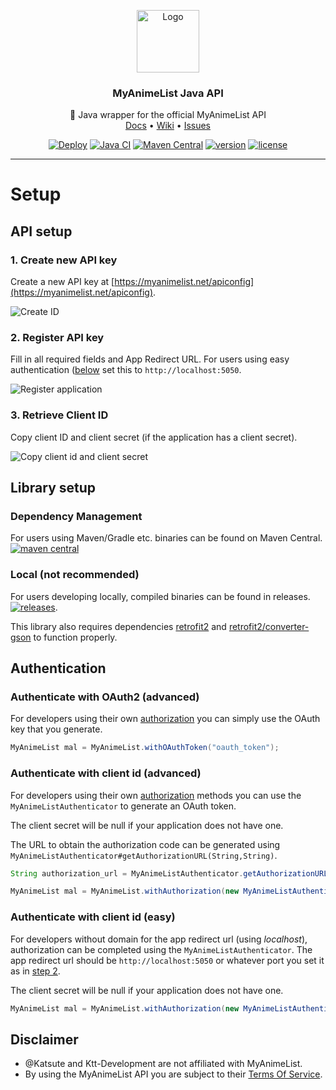 <p align="center">
    <a href="https://github.com/Ktt-Development/MyAnimeList-Java-API">
        <img src="https://raw.githubusercontent.com/Ktt-Development/MyAnimeList-Java-API/main/logo.png" alt="Logo" width="100" height="100">
    </a>
    <h3 align="center">MyAnimeList Java API</h3>
    <p align="center">
        📘 Java wrapper for the official MyAnimeList API
        <br />
        <a href="https://docs.kttdevelopment.com/myanimelist/">Docs</a>
        •
        <a href="https://wiki.kttdevelopment.com/myanimelist/">Wiki</a>
        •
        <a href="https://github.com/Ktt-Development/MyAnimeList-Java-API/issues">Issues</a>
    </p>
</p>

<p align="center">
    <a href="https://github.com/Ktt-Development/MyAnimeList-Java-API/actions?query=workflow%3ADeploy"><img title="Deploy" src="https://github.com/Ktt-Development/MyAnimeList-Java-API/workflows/Deploy/badge.svg"></a>
    <a href="https://github.com/Ktt-Development/MyAnimeList-Java-API/actions?query=workflow%3A%22Java+CI%22"><img title="Java CI" src="https://github.com/Ktt-Development/MyAnimeList-Java-API/workflows/Java%20CI/badge.svg"></a>
    <a href="https://mvnrepository.com/artifact/com.kttdevelopment/myanimelist"><img title="Maven Central" src="https://img.shields.io/maven-central/v/com.kttdevelopment/MyAnimeList-Java-API"></a>
    <a href="https://github.com/Ktt-Development/MyAnimeList-Java-API/releases"><img title="version" src="https://img.shields.io/github/v/release/ktt-development/MyAnimeList-Java-API"></a>
    <a href="https://github.com/Ktt-Development/MyAnimeList-Java-API/blob/main/LICENSE"><img title="license" src="https://img.shields.io/github/license/Ktt-Development/MyAnimeList-Java-API"></a>
</p>

---

# Setup

## API setup

### 1. Create new API key

Create a new API key at [https://myanimelist.net/apiconfig](https://myanimelist.net/apiconfig).

![Create ID](https://raw.githubusercontent.com/Ktt-Development/MyAnimeList-Java-API/main/setup_1.png)

### 2. Register API key

Fill in all required fields and App Redirect URL. For users using easy authentication ([below](#authenticate-with-client-id-easy) set this to `http://localhost:5050`.


![Register application](https://raw.githubusercontent.com/Ktt-Development/MyAnimeList-Java-API/main/setup_2.png)

### 3. Retrieve Client ID

Copy client ID and client secret (if the application has a client secret).

![Copy client id and client secret](https://raw.githubusercontent.com/Ktt-Development/MyAnimeList-Java-API/main/setup_3.png)

## Library setup

### Dependency Management

For users using Maven/Gradle etc. binaries can be found on Maven Central. [![maven central](https://img.shields.io/maven-central/v/com.kttdevelopment/MyAnimeList-Java-API)](https://mvnrepository.com/artifact/com.kttdevelopment/myanimelist)

### Local (not recommended)

For users developing locally, compiled binaries can be found in releases. [![releases](https://img.shields.io/github/v/release/ktt-development/MyAnimeList-Java-API)](https://github.com/Ktt-Development/MyAnimeList-Java-API/releases).

This library also requires dependencies [retrofit2](https://mvnrepository.com/artifact/com.squareup.retrofit2/retrofit) and [retrofit2/converter-gson](https://mvnrepository.com/artifact/com.squareup.retrofit2/converter-gson) to function properly.

## Authentication

### Authenticate with OAuth2 (advanced)

For developers using their own [authorization](https://myanimelist.net/apiconfig/references/authorization#client-registration) you can simply use the OAuth key that you generate.
```java
MyAnimeList mal = MyAnimeList.withOAuthToken("oauth_token");
```

### Authenticate with client id (advanced)

For developers using their own [authorization](https://myanimelist.net/apiconfig/references/authorization#step-1-generate-a-code-verifier-and-challenge) methods you can use the `MyAnimeListAuthenticator` to generate an OAuth token.

The client secret will be null if your application does not have one.

The URL to obtain the authorization code can be generated using `MyAnimeListAuthenticator#getAuthorizationURL(String,String)`.

```java
String authorization_url = MyAnimeListAuthenticator.getAuthorizationURL("client_id", "PKCE_code_challenge");

MyAnimeList mal = MyAnimeList.withAuthorization(new MyAnimeListAuthenticator("client_id", "client_secret", "authorization_code", "PKCE_code_challenge"));
```

### Authenticate with client id (easy)

For developers without domain for the app redirect url (using *localhost*), authorization can be completed using the `MyAnimeListAuthenticator`.
The app redirect url should be `http://localhost:5050` or whatever port you set it as in [step 2](#2-register-api-key).

The client secret will be null if your application does not have one.

```java
MyAnimeList mal = MyAnimeList.withAuthorization(new MyAnimeListAuthenticator("client_id", "client_secret", (int) port));
```

## Disclaimer
- @Katsute and Ktt-Development are not affiliated with MyAnimeList.
- By using the MyAnimeList API you are subject to their [Terms Of Service](https://myanimelist.net/static/apiagreement.html).
